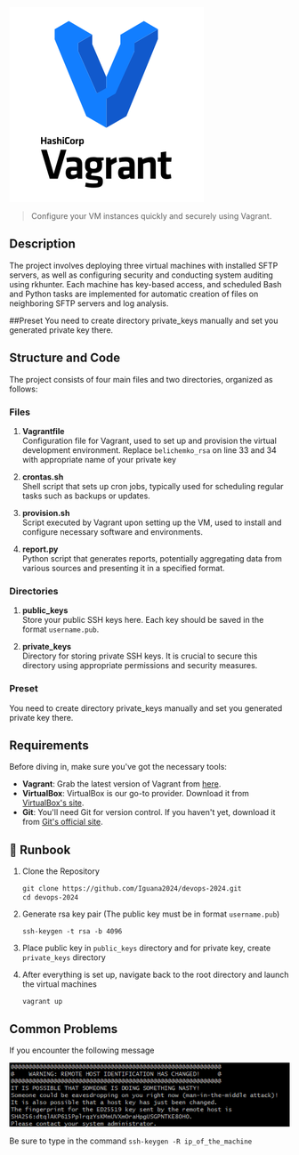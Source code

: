 <p align="left">
  <img src="/images/vagrant-logo.png" alt="Vagrant Logo">
</p>


> Configure your VM instances quickly and securely using Vagrant.

## Description
The project involves deploying three virtual machines with installed SFTP servers, as well as configuring security and conducting system auditing using rkhunter. Each machine has key-based access, and scheduled Bash and Python tasks are implemented for automatic creation of files on neighboring SFTP servers and log analysis.

##Preset
You need to create directory private_keys manually and set you generated private key there.

## Structure and Code

The project consists of four main files and two directories, organized as follows:

### Files

1. **Vagrantfile**  
   Configuration file for Vagrant, used to set up and provision the virtual development environment.
   Replace `belichemko_rsa` on line 33 and 34 with appropriate name of your private key
2. **crontas.sh**  
   Shell script that sets up cron jobs, typically used for scheduling regular tasks such as backups or updates.

3. **provision.sh**  
   Script executed by Vagrant upon setting up the VM, used to install and configure necessary software and environments.

4. **report.py**  
   Python script that generates reports, potentially aggregating data from various sources and presenting it in a specified format.

### Directories

1. **public_keys**  
   Store your public SSH keys here. Each key should be saved in the format `username.pub`.

2. **private_keys**  
   Directory for storing private SSH keys. It is crucial to secure this directory using appropriate permissions and security measures.

### Preset
You need to create directory private_keys manually and set you generated private key there.



## Requirements

Before diving in, make sure you've got the necessary tools:

- **Vagrant**: Grab the latest version of Vagrant from [here](https://www.vagrantup.com/downloads.html).
- **VirtualBox**: VirtualBox is our go-to provider. Download it from [VirtualBox's site](https://www.virtualbox.org/wiki/Downloads).
- **Git**: You'll need Git for version control. If you haven't yet, download it from [Git's official site](https://git-scm.com/downloads).

## :wrench: Runbook

1. Clone the Repository
    ```
    git clone https://github.com/Iguana2024/devops-2024.git
    cd devops-2024
    ```

2. Generate rsa key pair (The public key must be in format `username.pub`)
    ```
    ssh-keygen -t rsa -b 4096
    ```

3. Place public key in `public_keys` directory and for private key, create `private_keys` directory

4. After everything is set up, navigate back to the root directory and launch the virtual machines
    ```shell
    vagrant up
    ```

## Common Problems

If you encounter the following message

![Problem1](/images/problem1.png)

Be sure to type in the command
    ```
    ssh-keygen -R ip_of_the_machine
    ```

